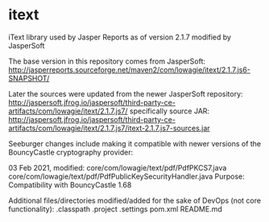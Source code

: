 # itext
iText library used by Jasper Reports as of version 2.1.7 modified by JasperSoft

The base version in this repository comes from JasperSoft:
http://jasperreports.sourceforge.net/maven2/com/lowagie/itext/2.1.7.js6-SNAPSHOT/

Later the sources were updated from the newer JasperSoft repository:
http://jaspersoft.jfrog.io/jaspersoft/third-party-ce-artifacts/com/lowagie/itext/2.1.7.js7/
specifically source JAR:
http://jaspersoft.jfrog.io/jaspersoft/third-party-ce-artifacts/com/lowagie/itext/2.1.7.js7/itext-2.1.7.js7-sources.jar

Seeburger changes include making it compatible with newer versions of the BouncyCastle cryptography provider:

03 Feb 2021, modified:
core/com/lowagie/text/pdf/PdfPKCS7.java
core/com/lowagie/text/pdf/PdfPublicKeySecurityHandler.java
Purpose: Compatibility with BouncyCastle 1.68

Additional files/directories modified/added for the sake of DevOps (not core functionality):
.classpath
.project
.settings
pom.xml
README.md
